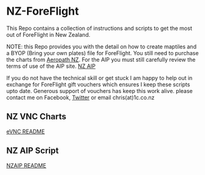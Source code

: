 # NZ-ForeFlight
This Repo contains a collection of instructions and scripts to get the most out of ForeFlight in New Zealand.

NOTE: this Repo provides you with the detail on how to create maptiles and a BYOP (Bring your own plates) file for ForeFlight. You still need to purchase the charts from [Aeropath NZ](https://shop.aeropath.aero). For the AIP you must still carefully review the terms of use of the AIP site. [NZ AIP](https://www.aip.net.nz/disclaimer?BackURL=home)

If you do not have the technical skill or get stuck I am happy to help out in exchange for ForeFlight gift vouchers which ensures I keep these scripts upto date. Generous support of vouchers has keep this work alive. please contact me on Facebook, [Twitter](https://twitter.com/chris021) or email chris(at)1c.co.nz  

## NZ VNC Charts
[eVNC README](VNC.md)

## NZ AIP Script
[NZAIP README](NZ-AIP/README.md)
